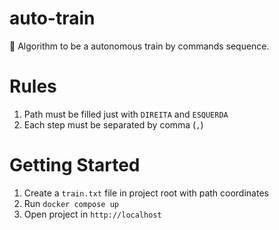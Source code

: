 # auto-train
🚂 Algorithm to be a autonomous train by commands sequence.

# Rules

1. Path must be filled just with `DIREITA` and `ESQUERDA`
2. Each step must be separated by comma (`,`)

# Getting Started

1. Create a `train.txt` file in project root with path coordinates
2. Run `docker compose up`
3. Open project in `http://localhost`
